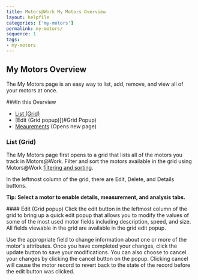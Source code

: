 ```yaml
---
title: Motors@Work My Motors Overview
layout: helpfile
categories: ['my-motors']
permalink: my-motors/
sequence: 1
tags:
- my-motors
---
```

## My Motors Overview

The My Motors page is an easy way to list, add, remove, and view all of your motors at once.

###In this Overview

- [List (Grid)](#Grid)
- [Edit (Grid popup)](#Grid Popup)
- [Meaurements](/motor-measurement) (Opens new page)

### <a name="Grid"></a> List (Grid)
The My Motors page first opens to a grid that lists all of the motors you track in Motors@Work.  Filter and sort the motors available in the grid using Motors@Work [filtering and sorting](/filter-and-sort-overview).

In the leftmost column of the grid, there are Edit, Delete, and Details buttons.

**Tip: Select a motor to enable details, measurement, and analysis tabs.**

####<a name="Grid Popup"></a> Edit (Grid popup)
Click the edit button in the leftmost column of the grid to bring up a quick edit popup that allows you to modify the values of some of the most used motor fields including description, speed, and size.  All fields viewable in the grid are available in the grid edit popup.

Use the appropriate field to change information about one or more of the motor's attributes.  Once you have completed your changes, click the update button to save your modifications.  You can also choose to cancel your changes by clicking the cancel button on the popup.  Clicking cancel will cause the motor record to revert back to the state of the record before the edit button was clicked.
